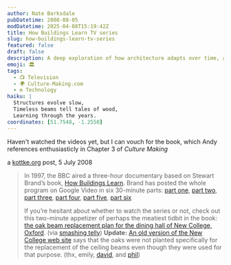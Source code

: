 ```yaml
---
author: Nate Barksdale
pubDatetime: 2008-08-05
modDatetime: 2025-04-08T15:19:42Z
title: How Buildings Learn TV series
slug: how-buildings-learn-tv-series
featured: false
draft: false
description: A deep exploration of how architecture adapts over time, as illustrated in Stewart Brand's impactful book and documentary series.
emoji: 🏛️
tags:
  - 📺 Television
  - 🌍 Culture-Making.com
  - ⚙️ Technology
haiku: |
  Structures evolve slow,  
  Timeless beams tell tales of wood,  
  Learning through the years.
coordinates: [51.7548, -1.2550]
---
```


Haven't watched the videos yet, but I can vouch for the book, which Andy references enthusiasticly in Chapter 3 of _Culture Making_

a [kottke.org](http://www.kottke.org/08/08/how-buildings-learn-tv-series) post, 5 July 2008

> In 1997, the BBC aired a three-hour documentary based on Stewart Brand’s book, [How Buildings Learn](https://www.google.com/search?q=%22How%20Buildings%20Learn%22%20amazon.com). Brand has posted the whole program on Google Video in six 30-minute parts: [part one](https://www.google.com/search?q=%22part%20one%22%20video.google.com), [part two](http://web.archive.org/web/20120525044049/http://video.google.com/videoplay?docid=5088653796598486022), [part three](http://web.archive.org/web/20120525043857/http://video.google.com/videoplay?docid=6141960341438553915), [part four](http://web.archive.org/web/20120525043700/http://video.google.com/videoplay?docid=-8761299882173964035), [part five](http://web.archive.org/web/20120525044339/http://video.google.com/videoplay?docid=5407846553590755822), [part six](http://web.archive.org/web/20120525044915/http://video.google.com/videoplay?docid=2283224496826631552)
>
> If you’re hesitant about whether to watch the series or not, check out this two-minute appetizer of perhaps the meatiest tidbit in the book: [the oak beam replacement plan for the dining hall of New College, Oxford](http://web.archive.org/web/20111012200028/http://video.google.com/videoplay?docid=405814293755343270). (via [smashing telly](https://www.google.com/search?q=%22smashing%20telly%22%20smashingtelly.com))
> **Update:** [An old version of the New College web site](http://web.archive.org/web/20020816065622/http://www.new.ox.ac.uk/NC/Trivia/Oaks/) says that the oaks were not planted specifically for the replacement of the ceiling beams even though they were used for that purpose. (thx, emily, [david](http://web.archive.org/web/20200605115430/http://www.preoccupations.org/), and [phil](http://www.gyford.com/))

